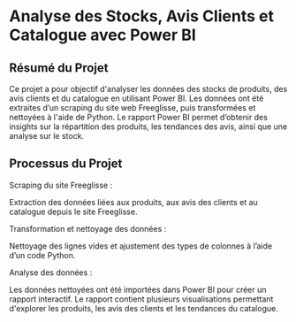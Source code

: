# Analyse des Stocks, Avis Clients et Catalogue avec Power BI
## Résumé du Projet

Ce projet a pour objectif d'analyser les données des stocks de produits, des avis clients et du catalogue en utilisant Power BI. Les données ont été extraites d’un scraping du site web Freeglisse, puis transformées et nettoyées à l'aide de Python.
Le rapport Power BI permet d’obtenir des insights sur la répartition des produits, les tendances des avis, ainsi que une analyse sur le stock.

## Processus du Projet
Scraping du site Freeglisse :

Extraction des données liées aux produits, aux avis des clients et au catalogue depuis le site Freeglisse.


Transformation et nettoyage des données :

Nettoyage des lignes vides et ajustement des types de colonnes à l’aide d’un code Python.


Analyse des données :

Les données nettoyées ont été importées dans Power BI pour créer un rapport interactif.
Le rapport contient plusieurs visualisations permettant d'explorer les produits, les avis des clients et les tendances du catalogue.


